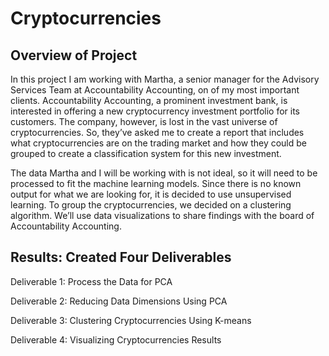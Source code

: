 # Cryptocurrencies
## Overview of Project
In this project I am working with Martha, a senior manager for the Advisory Services Team at Accountability Accounting, on of my most important clients. Accountability Accounting, a prominent investment bank, is interested in offering a new cryptocurrency investment portfolio for its customers. The company, however, is lost in the vast universe of cryptocurrencies. So, they’ve asked me to create a report that includes what cryptocurrencies are on the trading market and how they could be grouped to create a classification system for this new investment.

The data Martha and I will be working with is not ideal, so it will need to be processed to fit the machine learning models. Since there is no known output for what we are looking for, it is decided to use unsupervised learning. To group the cryptocurrencies, we decided on a clustering algorithm. We’ll use data visualizations to share findings with the board of Accountability Accounting.

## Results: Created Four Deliverables
 Deliverable 1: Process the Data for PCA

 Deliverable 2: Reducing Data Dimensions Using PCA

 Deliverable 3: Clustering Cryptocurrencies Using K-means

 Deliverable 4: Visualizing Cryptocurrencies Results

